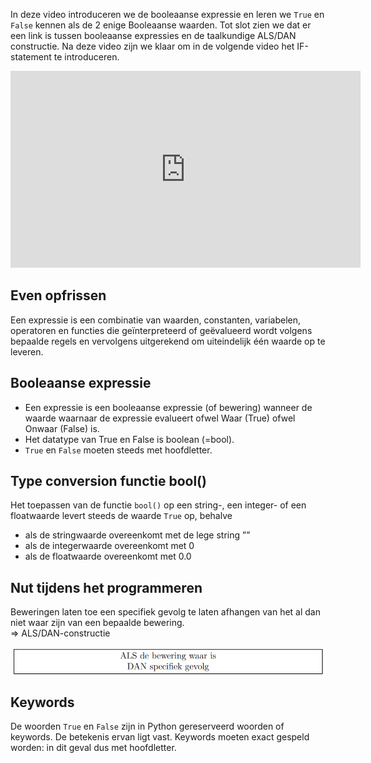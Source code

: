 In deze video introduceren we de booleaanse expressie en leren we <code>True</code> en <code>False</code> kennen als de 2 enige Booleaanse waarden. Tot slot zien we dat er een link is tussen booleaanse expressies en de taalkundige ALS/DAN constructie. Na deze video zijn we klaar om in de volgende video het IF-statement te introduceren.

<div align="center">
  <iframe width="560" height="315" src="https://www.youtube.com/embed/u_zh4_jnnTc" title="YouTube video player" frameborder="0" allow="accelerometer; autoplay; clipboard-write; encrypted-media; gyroscope; picture-in-picture; web-share" allowfullscreen></iframe>
</div>

## Even opfrissen
Een expressie is een combinatie van waarden, constanten, variabelen, operatoren en functies die geïnterpreteerd of geëvalueerd wordt volgens bepaalde regels en vervolgens uitgerekend om uiteindelijk één waarde op te leveren.

## Booleaanse expressie
* Een expressie is een booleaanse expressie (of bewering) wanneer de waarde waarnaar de expressie evalueert ofwel Waar (True) ofwel Onwaar (False) is.
* Het datatype van True en False is boolean (=bool).
* <code>True</code> en <code>False</code> moeten steeds met hoofdletter.

## Type conversion functie bool()
Het toepassen van de functie <code>bool()</code> op een string-, een integer- of een floatwaarde levert steeds de waarde <code>True</code> op, behalve
* als de stringwaarde overeenkomt met de lege string ””
* als de integerwaarde overeenkomt met 0
* als de floatwaarde overeenkomt met 0.0

## Nut tijdens het programmeren
Beweringen laten toe een specifiek gevolg te laten afhangen van het al dan niet waar zijn van een bepaalde bewering.<br>
⇒ ALS/DAN-constructie

<div align="center">
  <img src="media/als_dan.png" align="center" width="500px" data-caption="De ALS/DAN-constructie." />
</div>

## Keywords
De woorden <code>True</code> en <code>False</code> zijn in Python gereserveerd woorden of keywords. De betekenis ervan ligt vast. Keywords moeten exact gespeld worden: in dit geval dus met hoofdletter.
